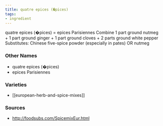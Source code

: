 ```yaml
---
title: quatre epices (�pices)
tags:
- ingredient
---
```

quatre epices (�pices) = epices Parisiennes Combine 1 part ground nutmeg + 1 part ground ginger + 1 part ground cloves + 2 parts ground white pepper Substitutes: Chinese five-spice powder (especially in pates) OR nutmeg

### Other Names

* quatre epices (�pices)
* epices Parisiennes

### Varieties

* [[european-herb-and-spice-mixes]]

### Sources
* http://foodsubs.com/SpicemixEur.html
